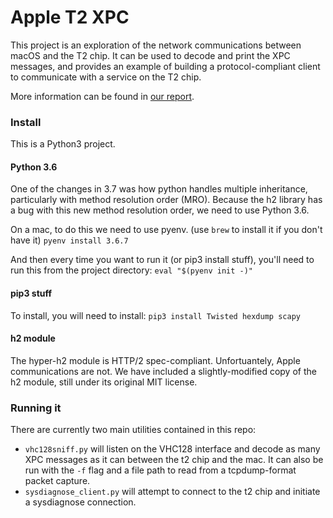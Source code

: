 # Apple T2 XPC
This project is an exploration of the network communications between macOS and
the T2 chip. It can be used to decode and print the XPC messages, and provides
an example of building a protocol-compliant client to communicate with a
service on the T2 chip.

More information can be found in [our report](https://duo.com/labs/research/apple-t2-xpc).

### Install

This is a Python3 project.

#### Python 3.6

One of the changes in 3.7 was how python handles multiple inheritance,
particularly with method resolution order (MRO). Because the h2 library has a
bug with this new method resolution order, we need to use Python 3.6.

On a mac, to do this we need to use pyenv. (use `brew` to install it if you don't have it)
`pyenv install 3.6.7`

And then every time you want to run it (or pip3 install stuff), you'll need to
run this from the project directory:
`eval "$(pyenv init -)"`

#### pip3 stuff

To install, you will need to install:
```pip3 install Twisted hexdump scapy```

#### h2 module

The hyper-h2 module is HTTP/2 spec-compliant. Unfortuantely, Apple
communications are not. We have included a slightly-modified copy
of the h2 module, still under its original MIT license.

### Running it

There are currently two main utilities contained in this repo:
- `vhc128sniff.py` will listen on the VHC128 interface and decode as many XPC messages as it can between the t2 chip and the mac. It can also be run with the `-f` flag and a file path to read from a tcpdump-format packet capture.
- `sysdiagnose_client.py` will attempt to connect to the t2 chip and initiate a sysdiagnose connection.


